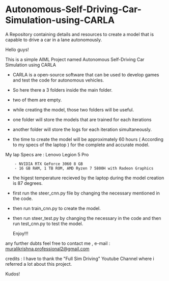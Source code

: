 # Autonomous-Self-Driving-Car-Simulation-using-CARLA
A Repository containing details and resources to create a model that is capable to drive a car in a lane autonomously.


Hello guys!

This is a simple AIML Project named Autonomous Self-Driving Car Simulation using CARLA

- CARLA is a open-source software that can be used to develop games and test the code for autonomous vehicles.

- So here there a 3 folders inside the main folder.

- two of them are empty.

- while creating the model, those two folders will be useful.

- one folder will store the models that are trained for each iterations

- another folder will store the logs for each iteration simultaneously.

- the time to create the model will be approximately 60 hours ( According to my specs of the laptop ) for the complete and accurate model.

My lap Specs are : Lenovo Legion 5 Pro

        - NVIDIA RTX GeForce 3060 8 GB
        - 16 GB RAM, 1 TB ROM, AMD Ryzen 7 5800H with Radeon Graphics

- the higest temperature recieved by the laptop during the model creation is 87 degrees.

- first run the steer_cnn.py file by changing the necessary mentioned in the code.

- then run train_cnn.py to create the model.

- then run steer_test.py by changing the necessary in the code and then run test_cnn.py to test the model.

  Enjoy!!!


any further dubts feel free to contact me , e-mail : muralikrishna.professional2@gmail.com






credits : I have to thank the "Full Sim Driving" Youtube Channel where i referred a lot about this project.











Kudos!
